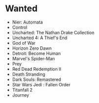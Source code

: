 # Wanted

- Nier: Automata
- Control
- Uncharted: The Nathan Drake Collection
- Uncharted 4: A Thief's End
- God of War
- Horizon Zero Dawn
- Detroit: Become Human
- Marvel's Spider-Man
- Prey
- Red Dead Redemption II
- Death Stranding
- Dark Souls: Remastered
- Star Wars Jedi : Fallen Order
- Titanfall 2
- Journey